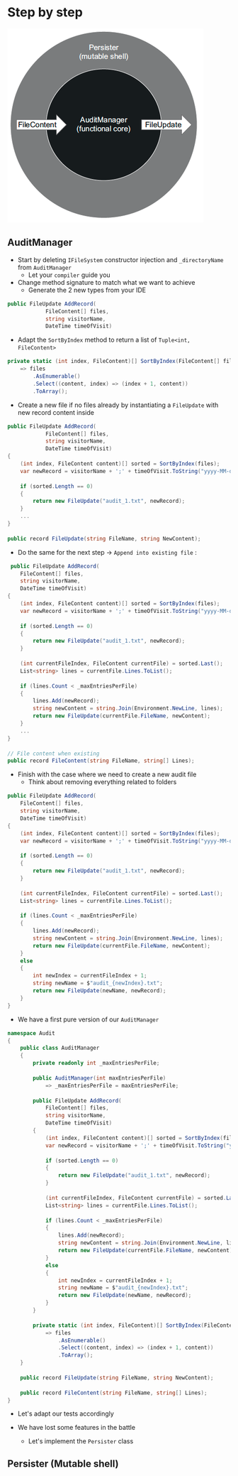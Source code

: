 # Step by step

![Functional code](../img/functional.png)

## AuditManager
- Start by deleting `IFileSystem` constructor injection and `_directoryName` from `AuditManager`
  - Let your `compiler` guide you
- Change method signature to match what we want to achieve
  - Generate the 2 new types from your IDE 

```c#
public FileUpdate AddRecord(
            FileContent[] files,
            string visitorName, 
            DateTime timeOfVisit)
```

- Adapt the `SortByIndex` method to return a list of `Tuple<int, FileContent>`

```c#
private static (int index, FileContent)[] SortByIndex(FileContent[] files)
    => files
        .AsEnumerable()
        .Select((content, index) => (index + 1, content))
        .ToArray();
```

- Create a new file if no files already by instantiating a `FileUpdate` with new record content inside

```c#
public FileUpdate AddRecord(
            FileContent[] files,
            string visitorName, 
            DateTime timeOfVisit)
{
    (int index, FileContent content)[] sorted = SortByIndex(files);
    var newRecord = visitorName + ';' + timeOfVisit.ToString("yyyy-MM-dd HH:mm:ss");;
    
    if (sorted.Length == 0)
    {
        return new FileUpdate("audit_1.txt", newRecord);
    }
    ...
}

public record FileUpdate(string FileName, string NewContent);
```

- Do the same for the next step -> `Append into existing file` :
```c#
 public FileUpdate AddRecord(
    FileContent[] files,
    string visitorName, 
    DateTime timeOfVisit)
{
    (int index, FileContent content)[] sorted = SortByIndex(files);
    var newRecord = visitorName + ';' + timeOfVisit.ToString("yyyy-MM-dd HH:mm:ss");;
    
    if (sorted.Length == 0)
    {
        return new FileUpdate("audit_1.txt", newRecord);
    }

    (int currentFileIndex, FileContent currentFile) = sorted.Last();
    List<string> lines = currentFile.Lines.ToList();

    if (lines.Count < _maxEntriesPerFile)
    {
        lines.Add(newRecord);
        string newContent = string.Join(Environment.NewLine, lines);
        return new FileUpdate(currentFile.FileName, newContent);
    }
    ...
}

// File content when existing
public record FileContent(string FileName, string[] Lines);
```

- Finish with the case where we need to create a new audit file
  - Think about removing everything related to folders

```c#
public FileUpdate AddRecord(
    FileContent[] files,
    string visitorName, 
    DateTime timeOfVisit)
{
    (int index, FileContent content)[] sorted = SortByIndex(files);
    var newRecord = visitorName + ';' + timeOfVisit.ToString("yyyy-MM-dd HH:mm:ss");;
    
    if (sorted.Length == 0)
    {
        return new FileUpdate("audit_1.txt", newRecord);
    }

    (int currentFileIndex, FileContent currentFile) = sorted.Last();
    List<string> lines = currentFile.Lines.ToList();

    if (lines.Count < _maxEntriesPerFile)
    {
        lines.Add(newRecord);
        string newContent = string.Join(Environment.NewLine, lines);
        return new FileUpdate(currentFile.FileName, newContent);
    }
    else
    {
        int newIndex = currentFileIndex + 1;
        string newName = $"audit_{newIndex}.txt";
        return new FileUpdate(newName, newRecord);
    }
}
```

- We have a first pure version of our `AuditManager`

```c#
namespace Audit
{
    public class AuditManager
    {
        private readonly int _maxEntriesPerFile;

        public AuditManager(int maxEntriesPerFile)
            => _maxEntriesPerFile = maxEntriesPerFile;

        public FileUpdate AddRecord(
            FileContent[] files,
            string visitorName, 
            DateTime timeOfVisit)
        {
            (int index, FileContent content)[] sorted = SortByIndex(files);
            var newRecord = visitorName + ';' + timeOfVisit.ToString("yyyy-MM-dd HH:mm:ss");
            
            if (sorted.Length == 0)
            {
                return new FileUpdate("audit_1.txt", newRecord);
            }
        
            (int currentFileIndex, FileContent currentFile) = sorted.Last();
            List<string> lines = currentFile.Lines.ToList();
        
            if (lines.Count < _maxEntriesPerFile)
            {
                lines.Add(newRecord);
                string newContent = string.Join(Environment.NewLine, lines);
                return new FileUpdate(currentFile.FileName, newContent);
            }
            else
            {
                int newIndex = currentFileIndex + 1;
                string newName = $"audit_{newIndex}.txt";
                return new FileUpdate(newName, newRecord);
            }
        }

        private static (int index, FileContent)[] SortByIndex(FileContent[] files)
            => files
                .AsEnumerable()
                .Select((content, index) => (index + 1, content))
                .ToArray();
    }

    public record FileUpdate(string FileName, string NewContent);

    public record FileContent(string FileName, string[] Lines);
} 
```

- Let's adapt our tests accordingly


- We have lost some features in the battle
  - Let's implement the `Persister` class 

## Persister (Mutable shell)
